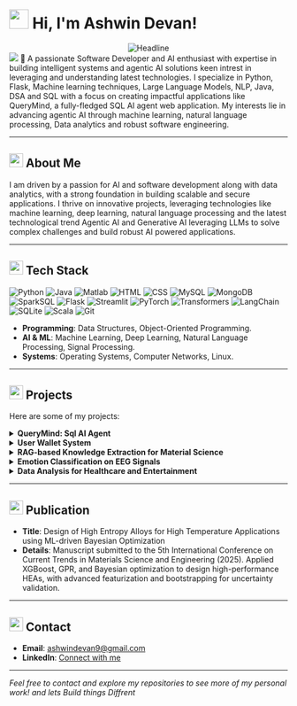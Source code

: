 # <h1 align="left"> <img src="https://media.giphy.com/media/hvRJCLFzcasrR4ia7z/giphy.gif" width="35"> Hi, I'm Ashwin Devan!</h1>

<!----Tag line------>
<div align="center">
    <img src="https://readme-typing-svg.demolab.com?font=Fira+Code&size=32&pause=1000&color=6FDA44&center=true&vCenter=true&width=600&height=50&lines=Software+Developer;Building+LLM-based+Systems;Computer+Science+(AI)+Graduate;Agentic+AI;Machine+Learning+Enthusiast;Building+Different" alt="Headline" />
</div>
<img src="https://user-images.githubusercontent.com/74038190/225813708-98b745f2-7d22-48cf-9150-083f1b00d6c9.gif" >
👋 A passionate Software Developer and AI enthusiast with expertise in building intelligent systems and agentic AI solutions keen intrest in leveraging and understanding latest technologies. I specialize in Python, Flask, Machine learning techniques, Large Language Models, NLP, Java, DSA and SQL with a focus on creating impactful applications like QueryMind, a fully-fledged SQL AI agent web application. My interests lie in advancing agentic AI through machine learning, natural language processing, Data analytics and robust software engineering.

---

## <img src="https://media4.giphy.com/media/v1.Y2lkPTc5MGI3NjExNnNlcmF5Y2JwMXQ1dDY0bmltZTk4NHppdWU5cmIzbmh4cXFoenk3OSZlcD12MV9pbnRlcm5hbF9naWZfYnlfaWQmY3Q9Zw/78XCFBGOlS6keY1Bil/giphy.gif" width="25"> <b> About Me</b>

I am driven by a passion for AI and software development along with data analytics, with a strong foundation in building scalable and secure applications. I thrive on innovative projects, leveraging technologies like machine learning, deep learning, natural language processing and the latest technological trend Agentic AI and Generative AI leveraging LLMs to solve complex challenges and build robust AI powered applications.

---

## <img src="https://media2.giphy.com/media/QssGEmpkyEOhBCb7e1/giphy.gif?cid=ecf05e47a0n3gi1bfqntqmob8g9aid1oyj2wr3ds3mg700bl&rid=giphy.gif" width ="25"><b>  Tech Stack</b>

![Python](https://img.shields.io/badge/Python-3776AB?style=flat&logo=python&logoColor=white)
![Java](https://img.shields.io/badge/Java-007396?style=flat&logo=java&logoColor=blue)
![Matlab](https://img.shields.io/badge/Matlab-AE2A2A?style=flat&logo=mathworks&logoColor=white)
![HTML](https://img.shields.io/badge/HTML5-E34F26?style=flat&logo=html5&logoColor=white)
![CSS](https://img.shields.io/badge/CSS3-1572B6?style=flat&logo=css3&logoColor=blue)
![MySQL](https://img.shields.io/badge/MySQL-4479A1?style=flat&logo=mysql&logoColor=blue)
![MongoDB](https://img.shields.io/badge/MongoDB-47A248?style=flat&logo=mongodb&logoColor=green)
![SparkSQL](https://img.shields.io/badge/SparkSQL-E25A1C?style=flat&logo=apachespark&logoColor=orange)
![Flask](https://img.shields.io/badge/Flask-000000?style=flat&logo=flask&logoColor=white)
![Streamlit](https://img.shields.io/badge/Streamlit-FF4B4B?style=flat&logo=streamlit&logoColor=white)
![PyTorch](https://img.shields.io/badge/PyTorch-EE4C2C?style=flat&logo=pytorch&logoColor=orange)
![Transformers](https://img.shields.io/badge/Transformers-FFC107?style=flat&logo=huggingface&logoColor=black)
![LangChain](https://img.shields.io/badge/LangChain-1C3C3C?style=flat&logo=langchain&logoColor=white)
![SQLite](https://img.shields.io/badge/SQLite-003B57?style=flat&logo=sqlite&logoColor=blue)
![Scala](https://img.shields.io/badge/Scala-DC322F?style=flat&logo=scala&logoColor=white)
![Git](https://img.shields.io/badge/Git-F05032?style=flat&logo=git&logoColor=white)


- **Programming**: Data Structures, Object-Oriented Programming.
- **AI & ML**: Machine Learning, Deep Learning, Natural Language Processing, Signal Processing.
- **Systems**: Operating Systems, Computer Networks, Linux.

---

## <img src="https://media2.giphy.com/media/v1.Y2lkPTc5MGI3NjExYW84ZGpxeDFzYXYzMXl3ODVnYWVrMzF4dXJxZXh1YTduejFhbW9yZSZlcD12MV9pbnRlcm5hbF9naWZfYnlfaWQmY3Q9Zw/jBOOXxSJfG8kqMxT11/giphy.gif" width="25"> <b> Projects</b>

Here are some of my projects:

<details>
<summary><strong>QueryMind: Sql AI Agent</strong></summary>

- **Description**: A Streamlit-based web interface for interacting with SQLite databases using natural language queries. Features include user authentication, chat session management, and a neon-themed UI with a cyberpunk aesthetic.
- **Tech Stack**: Python, Streamlit, SQLite, LangChain, bcrypt, CSS
</details>

<details>
<summary><strong>User Wallet System</strong></summary>

- **Description**: A secure user wallet application utilizing blockchain technology and data structures for robust cryptography. Implements SHA-256 for password hashing and features a user-friendly web interface for secure transactions.
- **Tech Stack**: Python, Flask, HTML, CSS, MySQL, DSA
</details>

<details>
<summary><strong>RAG-based Knowledge Extraction for Material Science</strong></summary>

- **Description**: Developed a domain-specific Retrieval-Augmented Generation model using MatSciBERT and LLaMA 3.1 for precise knowledge retrieval in material science, with a chatbot interface for seamless access to insights.
- **Tech Stack**: Python, Transformers, MatSciBERT, LLaMA 3.1
</details>

<details>
<summary><strong>Emotion Classification on EEG Signals</strong></summary>

- **Description**: Built a 7-emotion classifier using the EMO-DB dataset, achieving 93% accuracy with Variational Mode Decomposition and PyTorch-based deep learning models.
- **Tech Stack**: Python, PyTorch, Matlab
</details>

<details>
<summary><strong>Data Analysis for Healthcare and Entertainment</strong></summary>

- **Description**: Structured complex healthcare datasets and analyzed MovieLens data using SparkSQL and Scala, extracting actionable insights with visualizations.
- **Tech Stack**: MySQL, SparkSQL, Scala, Python
</details>

---

## <img src="https://media0.giphy.com/media/v1.Y2lkPTc5MGI3NjExd2lzYnN1aHNqOW15NHBtYWQ4cG1kZXg0anVxOTdzanZxOHhtNzM5YiZlcD12MV9pbnRlcm5hbF9naWZfYnlfaWQmY3Q9Zw/u2pmTWUi0MXjyrMaVj/giphy.gif" width="25"> <b> Publication</b>

- **Title**: Design of High Entropy Alloys for High Temperature Applications using ML-driven Bayesian Optimization
- **Details**: Manuscript submitted to the 5th International Conference on Current Trends in Materials Science and Engineering (2025). Applied XGBoost, GPR, and Bayesian optimization to design high-performance HEAs, with advanced featurization and bootstrapping for uncertainty validation.

---

## <img src="https://media1.giphy.com/media/v1.Y2lkPTc5MGI3NjExbnRxeXBrbjBxOW45NDNmMTZjaWUxY2RobW9iOXV1YzRjbXVhZzg3OCZlcD12MV9pbnRlcm5hbF9naWZfYnlfaWQmY3Q9Zw/RbDKaczqWovIugyJmW/giphy.gif" width="25"> <b> Contact</b>

- **Email**: [ashwindevan9@gmail.com](mailto:ashwindevan9@gmail.com)
- **LinkedIn**: [Connect with me](https://www.linkedin.com/in/ashwin-devan-8bb515238/)

---

*Feel free to contact and explore my repositories to see more of my personal work! and lets Build things Diffrent*
